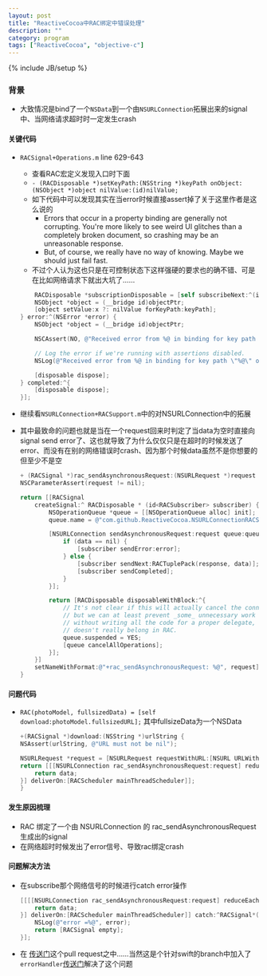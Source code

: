 ```yaml
---
layout: post
title: "ReactiveCocoa中RAC绑定中错误处理"
description: ""
category: program
tags: ["ReactiveCocoa", "objective-c"]
---
```

{% include JB/setup %}

### 背景
  * 大致情况是bind了一个`NSData`到一个由`NSURLConnection`拓展出来的signal中、当网络请求超时时一定发生crash

#### 关键代码
  * `RACSignal+Operations.m` line 629-643 
	* 查看RAC宏定义发现入口时下面
	* `- (RACDisposable *)setKeyPath:(NSString *)keyPath onObject:(NSObject *)object nilValue:(id)nilValue;`
	* 如下代码中可以发现其实在当error时候直接assert掉了关于这里作者是这么说的
	  * Errors that occur in a property binding are generally not corrupting. You're more likely to see weird UI glitches than a completely broken document, so crashing may be an unreasonable response.
	  * But, of course, we really have no way of knowing. Maybe we should just fail fast.
	* 不过个人认为这也只是在可控制状态下这样强硬的要求也的确不错、可是在比如网络请求下就出大坑了……


	```objective-c
		RACDisposable *subscriptionDisposable = [self subscribeNext:^(id x) {
		NSObject *object = (__bridge id)objectPtr;
		[object setValue:x ?: nilValue forKeyPath:keyPath];
	} error:^(NSError *error) {
		NSObject *object = (__bridge id)objectPtr;

		NSCAssert(NO, @"Received error from %@ in binding for key path \"%@\" on %@: %@", self, keyPath, object, error);

		// Log the error if we're running with assertions disabled.
		NSLog(@"Received error from %@ in binding for key path \"%@\" on %@: %@", self, keyPath, object, error);

		[disposable dispose];
	} completed:^{
		[disposable dispose];
	}];
	```
  * 继续看`NSURLConnection+RACSupport.m`中的对NSURLConnection中的拓展
  * 其中最致命的问题也就是当在一个request回来时判定了当data为空时直接向signal send error了、这也就导致了为什么仅仅只是在超时的时候发送了error、而没有在别的网络错误时crash、因为那个时候data虽然不是你想要的但至少不是空

	```objective-c
	+ (RACSignal *)rac_sendAsynchronousRequest:(NSURLRequest *)request {
	NSCParameterAssert(request != nil);

	return [[RACSignal
		createSignal:^ RACDisposable * (id<RACSubscriber> subscriber) {
			NSOperationQueue *queue = [[NSOperationQueue alloc] init];
			queue.name = @"com.github.ReactiveCocoa.NSURLConnectionRACSupport";

			[NSURLConnection sendAsynchronousRequest:request queue:queue completionHandler:^(NSURLResponse *response, NSData *data, NSError *error) {
				if (data == nil) {
					[subscriber sendError:error];
				} else {
					[subscriber sendNext:RACTuplePack(response, data)];
					[subscriber sendCompleted];
				}
			}];

			return [RACDisposable disposableWithBlock:^{
				// It's not clear if this will actually cancel the connection,
				// but we can at least prevent _some_ unnecessary work --
				// without writing all the code for a proper delegate, which
				// doesn't really belong in RAC.
				queue.suspended = YES;
				[queue cancelAllOperations];
			}];
		}]
		setNameWithFormat:@"+rac_sendAsynchronousRequest: %@", request];
	}
	```

#### 问题代码
  * `RAC(photoModel, fullsizedData) = [self download:photoModel.fullsizedURL];` 其中fullsizeData为一个NSData

	```objective-c
	+(RACSignal *)download:(NSString *)urlString {
    NSAssert(urlString, @"URL must not be nil");
    
    NSURLRequest *request = [NSURLRequest requestWithURL:[NSURL URLWithString:urlString]];
    return [[[NSURLConnection rac_sendAsynchronousRequest:request] reduceEach:^id(NSURLResponse *response, NSData *data){
        return data;
    }] deliverOn:[RACScheduler mainThreadScheduler]];
	}
	```

#### 发生原因梳理
  * RAC 绑定了一个由 NSURLConnection 的 rac_sendAsynchronousRequest生成出的signal
  * 在网络超时时候发出了error信号、导致rac绑定crash

#### 问题解决方法
  * 在subscribe那个网络信号的时候进行catch error操作

	```objective-c
	[[[[NSURLConnection rac_sendAsynchronousRequest:request] reduceEach:^id(NSURLResponse *response, NSData *data){
        return data;
    }] deliverOn:[RACScheduler mainThreadScheduler]] catch:^RACSignal*(NSError *error){
        NSLog(@"error =%@", error);
        return [RACSignal empty];
    }];
    ```

  * 在 [传送门](https://github.com/ReactiveCocoa/ReactiveCocoa/commit/37bbe0d5340e5180db111694f584f927df474824)这个pull request之中……当然这是个针对swift的branch中加入了`errorHandler`[传送门](https://github.com/ReactiveCocoa/ReactiveCocoa/commit/09c3d739579abfc51df5d56ed0c7e09c20a8fac8)解决了这个问题